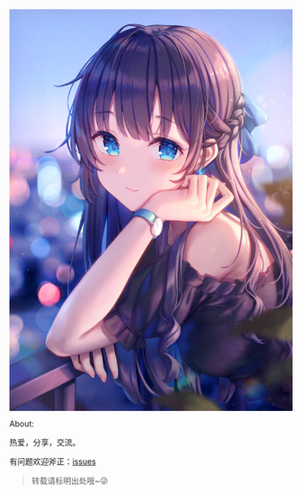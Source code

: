 <img id="img" src="img/1.jpg" align="center"/>

<script>
	var unm = Math.round(Math.random()*10);
	document.getElementById("img").src="img/"+unm+".jpg";
</script>

About:

热爱，分享，交流。

<!--制定高瞻远瞩的目标，为之狂热的追求并力求完美；一旦阶段性的目标达到，不因此停步。-->

<!--陪同在泰戈尔身边的人，是当时最卓越的一群人，这些人站在那里，自信而笃定，那种从容让我十分羡慕。-->

<!--顺，不妄喜；逆，不惶馁；安，不奢逸；危，不惊惧；胸有惊雷而面如平湖者可拜上将军。-->

有问题欢迎斧正：[issues](https://github.com/amliaW4/amliaW4.github.io/issues)

> 转载请标明出处哦~😜